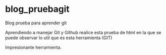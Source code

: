 # blog_pruebagit
Blog prueba para aprender git

Aprendiendo a manejar Git y Github realice esta prueba de html en la que se puede observar lo util que es esta herramienta (GIT)

Impresionante herramienta.
